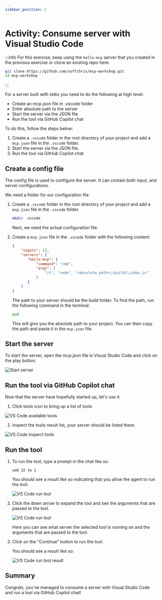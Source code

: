```yaml
---
sidebar_position: 2
---
```


# Activity: Consume server with Visual Studio Code

:::info
For this exercise, keep using the `hello-mcp` server that you created in the previous exercise or clone an existing repo here:

```bash
git clone https://github.com/softchris/mcp-workshop.git
cd mcp-workshop
```
:::

For a server built with stdio you need to do the following at high level:

- Create an mcp.json file in .vscode folder
- Enter absolute path to the server
- Start the server via the JSON file
- Run the tool via GitHub Copilot chat

To do this, follow the steps below:

1. Create a `.vscode` folder in the root directory of your project and add a `mcp.json` file in the `.vscode` folder.
1. Start the server via the JSON file.
1. Run the tool via GitHub Copilot chat. 

## Create a config file

The config file is used to configure the server. It can contain both input, and server configurations.

We need a folder for our configuration file.

1. Create a `.vscode` folder in the root directory of your project and add a `mcp.json` file in the `.vscode` folder.

    ```bash
    mkdir .vscode
    ```

    Next, we need the actual configuration file.

1. Create a `mcp.json` file in the `.vscode` folder with the following content:

    ```json
    {
        "inputs": [],
        "servers": {
           "hello-mcp": {
               "command": "cmd",
               "args": [
                   "/c", "node", "<absolute path>\\build\\index.js"
               ]
           }
        }
    }
    ```

    The path to your server should be the build folder. To find the path, run the following command in the terminal:
    
    ```bash
    pwd
    ```

    This will give you the absolute path to your project. You can then copy the path and paste it in the `mcp.json` file.

## Start the server

To start the server, open the _mcp.json_ file in Visual Studio Code and click on the play button.

![Start server](/img/vscode-start-server.png)

## Run the tool via GitHub Copilot chat

Now that the server have hopefully started up, let's use it.

1. Click tools icon to bring up a list of tools

  ![VS Code available tools](/img/vscode-tool.png)

1. Inspect the tools result list, your server should be listed there.

  ![VS Code inspect tools](/img/vscode-tool-info.png)

## Run the tool

1. To run the tool, type a prompt in the chat like so:

    ```text
    add 22 to 1
    ```

    You should see a result like so indicating that you allow the agent to run the tool:
    
    ![VS Code run tool](/img/vscode-agent.png)

1. Click the down arrow to expand the tool and see the arguments that are passed to the tool.

    ![VS Code run tool](/img/vscode-tool-args.png)

    Here you can see what server the selected tool is running on and the arguments that are passed to the tool.

1. Click on the "Continue" button to run the tool.

    You should see a result like so:

    ![VS Code run tool result](/img/vscode-tool-result.png)

## Summary

Congrats, you've managed to consume a server with Visual Studio Code and run a tool via GitHub Copilot chat!